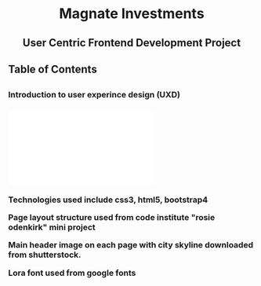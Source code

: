 <h1 align="center">Magnate Investments</h1>
<h2 align="center">User Centric Frontend Development Project</h2>
<h2>Table of Contents<h2>

<h3>Introduction to user experince design (UXD)<h3>

![Project Wireframe Images](images/wireframes.pdf)

Technologies used include css3, html5, bootstrap4

Page layout structure used from code institute "rosie odenkirk" mini project 

Main header image on each page with city skyline downloaded from shutterstock. 

Lora font used from google fonts 
